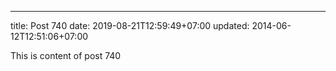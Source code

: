 ---
title: Post 740
date: 2019-08-21T12:59:49+07:00
updated: 2014-06-12T12:51:06+07:00

This is content of post 740